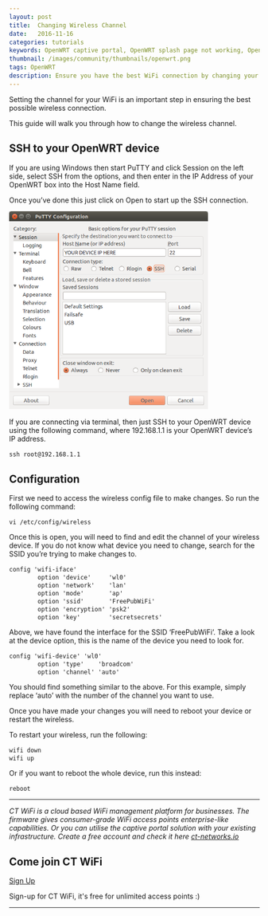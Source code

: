 ```yaml
---
layout: post
title:  Changing Wireless Channel
date:   2016-11-16
categories: tutorials
keywords: OpenWRT captive portal, OpenWRT splash page not working, OpenWRT splash page template, OpenWRT splash page free, OpenWRT splash page html, OpenWRT splash page hosting, OpenMesh captive portal, OpenMesh splash page not working, OpenMesh splash page template, OpenMesh splash page free, OpenMesh splash page html, OpenMesh splash page hosting, DD-WRT, OpenWRT Routing
thumbnail: /images/community/thumbnails/openwrt.png
tags: OpenWRT
description: Ensure you have the best WiFi connection by changing your wireless channel.
---
```


Setting the channel for your WiFi is an important step in ensuring the best possible wireless connection.

This guide will walk you through how to change the wireless channel.

## SSH to your OpenWRT device

If you are using Windows then start PuTTY and click Session on the left side, select SSH from the options, and then enter in the IP Address of your OpenWRT box into the Host Name field.

Once you’ve done this just click on Open to start up the SSH connection.

<div class="mdl-typography--text-center">
  <img src="/images/community/tutorials/openwrt/puttyconfig.png" width="400px">
</div>

If you are connecting via terminal, then just SSH to your OpenWRT device using the following command, where 192.168.1.1 is your OpenWRT device’s IP address.

    ssh root@192.168.1.1

## Configuration

First we need to access the wireless config file to make changes. So run the following command:

    vi /etc/config/wireless

Once this is open, you will need to find and edit the channel of your wireless device. If you do not know what device you need to change, search for the SSID you’re trying to make changes to.

    config 'wifi-iface'
            option 'device'     'wl0'
            option 'network'    'lan'
            option 'mode'       'ap'
            option 'ssid'       'FreePubWiFi'
            option 'encryption' 'psk2'
            option 'key'        'secretsecrets'

Above, we have found the interface for the SSID ‘FreePubWiFi’. Take a look at the device option, this is the name of the device you need to look for.

    config 'wifi-device' 'wl0'
            option 'type'    'broadcom'
            option 'channel' 'auto'

You should find something similar to the above. For this example, simply replace ‘auto’ with the number of the channel you want to use.

Once you have made your changes you will need to reboot your device or restart the wireless.

To restart your wireless, run the following:

    wifi down
    wifi up

Or if you want to reboot the whole device, run this instead:

    reboot

<hr>

*CT WiFi is a cloud based WiFi management platform for businesses. The firmware gives consumer-grade WiFi access points enterprise-like capabilities. Or you can utilise the captive portal solution with your existing infrastructure. Create a free account and check it here <a href="https://ct-networks.io">ct-networks.io</a>*


<div class="mdl-typography--text-center">

<h2>Come join CT WiFi</h2>

<a href="https://my.ctapp.io/#/create" class="button success dst">Sign Up</a><br>

<p>Sign-up for CT WiFi, it's free for unlimited access points :)</p>

<hr>

</div>
